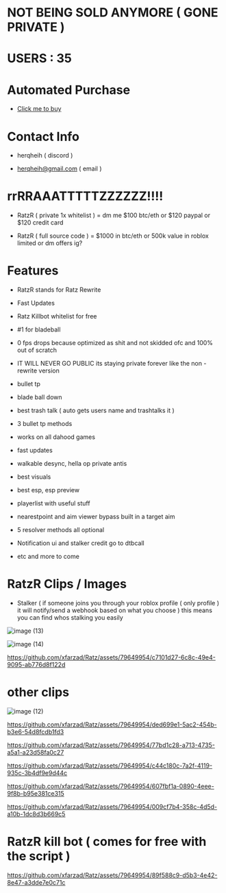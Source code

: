 # NOT BEING SOLD ANYMORE ( GONE PRIVATE )


# USERS : 35




# Automated Purchase

+ [Click me to buy](https://farzad.mysellix.io/product/65e62d2dda575)

# Contact Info

+ herqheih ( discord )

+ herqheih@gmail.com ( email )

# $$$$rrRRAAATTTTTZZZZZZ!!!!

+ RatzR ( private 1x whitelist ) =   dm me $100 btc/eth or $120 paypal or $120 credit card

+ RatzR ( full source code ) = $1000 in btc/eth or 500k value in roblox limited or dm offers ig?

# Features

+ RatzR stands for Ratz Rewrite

+ Fast Updates

+ Ratz Killbot whitelist for free

+ #1 for bladeball

+ 0 fps drops because optimized as shit and not skidded ofc and 100% out of scratch

+ IT WILL NEVER GO PUBLIC its staying private forever like the non - rewrite version

+ bullet tp

+ blade ball down

+ best trash talk ( auto gets users name and trashtalks it )

+ 3 bullet tp methods

+ works on all dahood games

+ fast updates

+ walkable desync, hella op private antis

+ best visuals

+ best esp, esp preview

+ playerlist with useful stuff

+ nearestpoint and aim viewer bypass built in a target aim

+ 5 resolver methods all optional

+ Notification ui and stalker credit go to dtbcall

+ etc and more to come

# RatzR Clips / Images

+ Stalker ( if someone joins you through your roblox profile ( only profile ) it will notify/send a webhook based on what you choose ) this means you can find whos stalking you easily

![image (13)](https://github.com/xfarzad/Ratz/assets/79649954/e27bfc83-f65a-4c28-9aea-b27eafb67725)

![image (14)](https://github.com/xfarzad/Ratz/assets/79649954/6bc320d4-d9ec-4fbb-9bb8-8405e3185d98)

https://github.com/xfarzad/Ratz/assets/79649954/c7101d27-6c8c-49e4-9095-ab776d8f122d



# other clips

![image (12)](https://github.com/xfarzad/Ratz/assets/79649954/0dc4ff02-69bf-45ce-97d3-d48a4c82511d)

https://github.com/xfarzad/Ratz/assets/79649954/ded699e1-5ac2-454b-b3e6-54d8fcdb1fd3

https://github.com/xfarzad/Ratz/assets/79649954/77bd1c28-a713-4735-a5a1-a23d58fa0c27

https://github.com/xfarzad/Ratz/assets/79649954/c44c180c-7a2f-4119-935c-3b4df9e9d44c

https://github.com/xfarzad/Ratz/assets/79649954/607fbf1a-0890-4eee-9f8b-b95e381ce315

https://github.com/xfarzad/Ratz/assets/79649954/009cf7b4-358c-4d5d-a10b-1dc8d3b669c5








# RatzR kill bot ( comes for free with the script )

https://github.com/xfarzad/Ratz/assets/79649954/89f588c9-d5b3-4e42-8e47-a3dde7e0c71c



